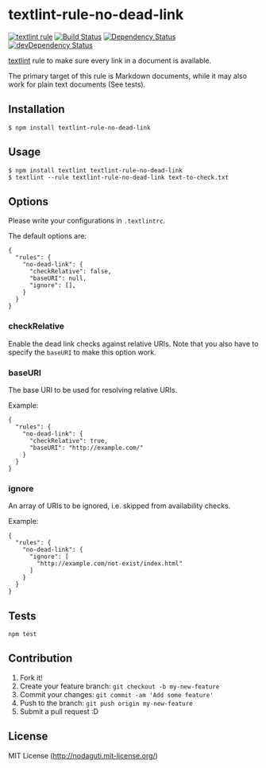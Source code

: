 # textlint-rule-no-dead-link

[![textlint rule](https://img.shields.io/badge/textlint-fixable-green.svg?style=social)](https://textlint.github.io/)
[![Build Status](https://travis-ci.org/nodaguti/textlint-rule-no-dead-link.svg?branch=master)](https://travis-ci.org/nodaguti/textlint-rule-no-dead-link)
[![Dependency Status](https://david-dm.org/nodaguti/textlint-rule-no-dead-link.svg)](https://david-dm.org/nodaguti/textlint-rule-no-dead-link)
[![devDependency Status](https://david-dm.org/nodaguti/textlint-rule-no-dead-link/dev-status.svg)](https://david-dm.org/nodaguti/textlint-rule-no-dead-link#info=devDependencies)

[textlint](https://github.com/textlint/textlint) rule
to make sure every link in a document is available.

The primary target of this rule is Markdown documents, while it may also work for plain text documents (See tests).

## Installation
```
$ npm install textlint-rule-no-dead-link
```

## Usage
```
$ npm install textlint textlint-rule-no-dead-link
$ textlint --rule textlint-rule-no-dead-link text-to-check.txt
```

## Options
Please write your configurations in `.textlintrc`.

The default options are:
```
{
  "rules": {
    "no-dead-link": {
      "checkRelative": false,
      "baseURI": null,
      "ignore": [],
    }
  }
}
```

### checkRelative
Enable the dead link checks against relative URIs.
Note that you also have to specify the `baseURI` to make this option work.

### baseURI
The base URI to be used for resolving relative URIs.

Example:
```
{
  "rules": {
    "no-dead-link": {
      "checkRelative": true,
      "baseURI": "http://example.com/"
    }
  }
}
```

### ignore
An array of URIs to be ignored, i.e. skipped from availability checks.

Example:
```
{
  "rules": {
    "no-dead-link": {
      "ignore": [
        "http://example.com/not-exist/index.html"
      ]
    }
  }
}
```

## Tests
```
npm test
```

## Contribution

1. Fork it!
2. Create your feature branch: `git checkout -b my-new-feature`
3. Commit your changes: `git commit -am 'Add some feature'`
4. Push to the branch: `git push origin my-new-feature`
5. Submit a pull request :D

## License

MIT License (http://nodaguti.mit-license.org/)
